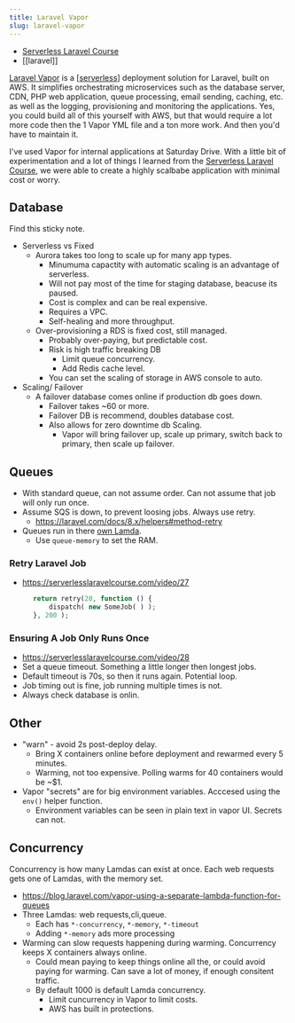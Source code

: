 ```yaml
---
title: Laravel Vapor
slug: laravel-vapor
---
```


- [Serverless Laravel Course](https://serverlesslaravelcourse.com/)
- [[laravel]]

[Laravel Vapor](https://vapor.laravel.com/) is a [[serverless]] deployment solution for Laravel, built on AWS. It simplifies orchestrating microservices such as the database server, CDN, PHP web application, queue processing, email sending, caching, etc. as well as the logging, provisioning and monitoring the applications. Yes, you could build all of this yourself with AWS, but that would require a lot more code then the 1 Vapor YML file and a ton more work. And then you'd have to maintain it.

I've used Vapor for internal applications at Saturday Drive. With a little bit of experimentation and a lot of things I learned from the [Serverless Laravel Course](https://serverlesslaravelcourse.com/), we were able to create a highly scalbabe application with minimal cost or worry.

## Database

Find this sticky note.

- Serverless vs Fixed
  - Aurora takes too long to scale up for many app types.
    - Minumuma capactity with automatic scaling is an advantage of serverless.
    - Will not pay most of the time for staging database, beacuse its paused.
    - Cost is complex and can be real expensive.
    - Requires a VPC.
    - Self-healing and more throughput.
  - Over-provisioning a RDS is fixed cost, still managed.
    - Probably over-paying, but predictable cost.
    - Risk is high traffic breaking DB
      - Limit queue concurrency.
      - Add Redis cache level.
    - You can set the scaling of storage in AWS console to auto.
- Scaling/ Failover
  - A failover database comes online if production db goes down.
    - Failover takes ~60 or more.
    - Failover DB is recommend, doubles database cost.
    - Also allows for zero downtime db Scaling.
      - Vapor will bring failover up, scale up primary, switch back to primary, then scale up failover.

## Queues

- With standard queue, can not assume order. Can not assume that job will only run once.
- Assume SQS is down, to prevent loosing jobs. Always use retry.
  - https://laravel.com/docs/8.x/helpers#method-retry
- Queues run in there [own Lamda](https://blog.laravel.com/vapor-using-a-separate-lambda-function-for-queues).
  - Use `queue-memory` to set the RAM.

### Retry Laravel Job

- https://serverlesslaravelcourse.com/video/27

```php
      return retry(20, function () {
          dispatch( new SomeJob( ) );
      }, 200 );
```

### Ensuring A Job Only Runs Once

- https://serverlesslaravelcourse.com/video/28
- Set a queue timeout. Something a little longer then longest jobs.
- Default timeout is 70s, so then it runs again. Potential loop.
- Job timing out is fine, job running multiple times is not.
- Always check database is onlin.

## Other

- "warn" - avoid 2s post-deploy delay.
  - Bring X containers online before deployment and rewarmed every 5 minutes.
  - Warming, not too expensive. Polling warms for 40 containers would be ~\$1.
- Vapor "secrets" are for big environment variables. Acccesed using the `env()` helper function.
  - Environment variables can be seen in plain text in vapor UI. Secrets can not.

## Concurrency

Concurrency is how many Lamdas can exist at once. Each web requests gets one of Lamdas, with the memory set.

- https://blog.laravel.com/vapor-using-a-separate-lambda-function-for-queues
- Three Lamdas: web requests,cli,queue.
  - Each has `*-concurrency`, `*-memory`, `*-timeout`
  - Adding `*-memory` ads more processing
- Warming can slow requests happening during warming. Concurrency keeps X containers always online.
  - Could mean paying to keep things online all the, or could avoid paying for warming. Can save a lot of money, if enough consitent traffic.
  - By default 1000 is default Lamda concurrency.
    - Limit cuncurrency in Vapor to limit costs.
    - AWS has built in protections.

[//begin]: # "Autogenerated link references for markdown compatibility"
[serverless]: serverless "Notes About Serverless"
[//end]: # "Autogenerated link references"